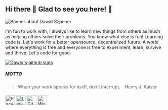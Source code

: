 ## Hi there 👋 Glad to see you here! 🤩

<img src="https://github.com/DawidSzpener/DawidSzpener/blob/main/background.jpg" alt="Banner about Dawid Szpener">

I'm fun to work with, I always like to learn new things from others as much as helping others solve their problems. You know what else is fun! Learning code is. Let's work for a better opensource, decentralized future. A world where everything is free and everyone is free to experiment, learn, survive and thrive. Let's code for good.

[![Dawid's github stats](https://github-readme-stats.vercel.app/api?username=DawidSzpener&hide=issues,stars&show_icons=true&theme=tokyonight)](https://github.com/anuraghazra/github-readme-stats)

##### MOTTO

> When your work speaks for itself, don't interrupt. - Henry J. Kaiser

####

<a href="https://www.facebook.com/dawid.szpener.5" target="_blank"><img src="https://github.com/DawidSzpener/DawidSzpener/blob/main/fb.png" alt="Facebook" width="30"></a>
<a href="https://www.linkedin.com/in/dawid-szpener-b853021a1/" target="_blank"><img src="https://github.com/DawidSzpener/DawidSzpener/blob/main/in.png" alt="LinkedIn" width="30"></a>
<a href="https://github.com/DawidSzpener" target="_blank"><img src="https://github.com/DawidSzpener/DawidSzpener/blob/main/git.png" alt="GitHub" width="30"></a>
<a href="https://www.dawidszpener.com" target="_blank"><img src="https://github.com/DawidSzpener/DawidSzpener/blob/main/www.png" alt="Website" width="30"></a>
